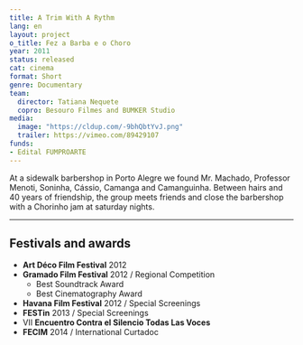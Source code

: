 ```yaml
---
title: A Trim With A Rythm
lang: en
layout: project
o_title: Fez a Barba e o Choro
year: 2011
status: released
cat: cinema
format: Short
genre: Documentary
team:
  director: Tatiana Nequete
  copro: Besouro Filmes and BUMKER Studio
media:
  image: "https://cldup.com/-9bhQbtYvJ.png"
  trailer: https://vimeo.com/89429107
funds:
- Edital FUMPROARTE
---
```


At a sidewalk barbershop in Porto Alegre we found Mr. Machado, Professor Menoti, Soninha, Cássio, Camanga and Camanguinha. Between hairs and 40 years of friendship, the group meets friends and close the barbershop with a Chorinho jam at saturday nights.

---

## Festivals and awards

* **Art Déco Film Festival** 2012
* **Gramado Film Festival** 2012 / Regional Competition
  * Best Soundtrack Award
  * Best Cinematography Award
* **Havana Film Festival** 2012 / Special Screenings
* **FESTin** 2013 / Special Screenings
* VII **Encuentro Contra el Silencio Todas Las Voces**
* **FECIM** 2014 / International Curtadoc
